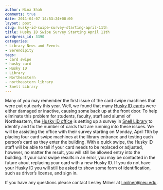 ```yaml
---
author: Nina Shah
comments: true
date: 2011-04-07 14:53:24+00:00
layout: post
slug: husky-id-swipe-survey-starting-april-11th
title: Husky ID Swipe Survey Starting April 11th
wordpress_id: 3390
categories:
- Library News and Events
- Serendipity
tags:
- card swipe
- husky card
- Husky ID
- Library
- Northeastern
- northeastern library
- Snell Library
---
```


Many of you may remember the first issue of the card swipe machines that were put out early this year. Well, we found that many [Husky ID cards](http://www.northeastern.edu/registrar/husky.html) were either damaged or inactive, causing some back up at the front door. To help eliminate this problem for students, faculty, staff and alumni of Northeastern, the [Husky ID office](http://www.northeastern.edu/registrar/husky.html) is setting up a survey in [Snell Library](http://www.lib.neu.edu/index.php) to identify and fix the number of cards that are running into these issues. We will be assisting the office with their survey starting on Monday, April 11th by placing four card swipe machines at the library entrance and testing each person’s card as they enter the building. With a quick swipe, the Husky ID staff will be able to tell if your card needs to be replaced or adjusted, however, no matter the result, you will still be allowed entry into the building. If your card swipe results in an error, you may be contacted in the future about replacing your card with a new Husky ID. If you do not have your Husky ID you will still be asked to show some form of identification, such as driver’s license, and sign in.

If you have any questions please contact Lesley Milner at l.milner@neu.edu.
